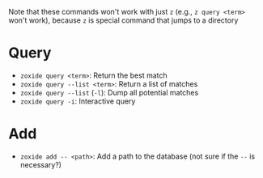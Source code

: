 Note that these commands won't work with just `z` (e.g., `z query <term>` won't work), because `z` is special command that jumps to a directory

# Query

- `zoxide query <term>`: Return the best match
- `zoxide query --list <term>`: Return a list of matches
- `zoxide query --list` (`-l`): Dump all potential matches
- `zoxide query -i`: Interactive query

# Add

- `zoxide add -- <path>`: Add a path to the database (not sure if the `--` is necessary?)

